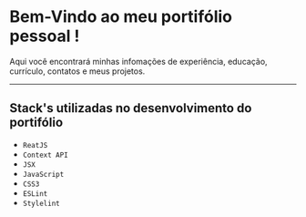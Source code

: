 # Bem-Vindo ao meu portifólio pessoal !

Aqui você encontrará minhas infomações de experiência, educação, currículo, contatos e meus projetos.

---

## Stack's utilizadas no desenvolvimento do portifólio

- `ReatJS`
- `Context API`
- `JSX`
- `JavaScript`
- `CSS3`
- `ESLint`
- `Stylelint`
